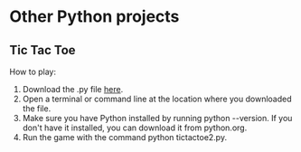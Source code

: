 # Other Python projects

## Tic Tac Toe

How to play:

1. Download the .py file [here](https://github.com/loresiensis/loresiensis.github.io/blob/87078ad11151c8d154adc9270af26c13c4320815/other-python/tictactoe2.py).
2. Open a terminal or command line at the location where you downloaded the file.
3. Make sure you have Python installed by running python --version. If you don't have it installed, you can download it from python.org.
4. Run the game with the command python tictactoe2.py.
